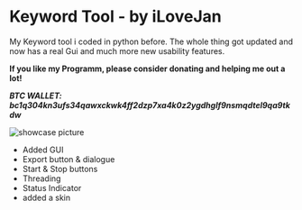 # Keyword Tool - by iLoveJan
My Keyword tool i coded in python before. The whole thing got updated and now has a real Gui and much more new usability features.

**If you like my Programm, please consider donating and helping me out a lot!**


**_BTC WALLET: bc1q304kn3ufs34qawxckwk4ff2dzp7xa4k0z2ygdhglf9nsmqdtel9qa9tkdw_**

![showcase picture](https://i.imgur.com/hS7PjGU.png)

- Added GUI
- Export button & dialogue 
- Start & Stop buttons
- Threading
- Status Indicator
- added a skin
